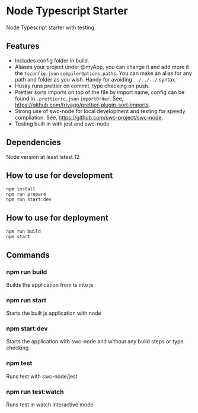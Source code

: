# Node Typescript Starter

Node Typescript starter with testing

## Features

- Includes config folder in build.
- Aliases your project under @myApp, you can change it and add more it the `tsconfig.json` `compilerOptions.paths`. You can make an alias for any path and folder as you wish. Handy for avoiding `../../../` syntax.
- Husky runs prettier on commit, type checking on push.
- Prettier sorts imports on top of the file by import name, config can be found in `.prettierrc.json` `importOrder`. See, https://github.com/trivago/prettier-plugin-sort-imports.
- Strong use of swc-node for local development and testing for speedy compilation. See, https://github.com/swc-project/swc-node.
- Testing built in with jest and swc-node

## Dependencies

Node version at least latest 12

## How to use for development

`npm install`  
`npm run prepare`  
`npm run start:dev`

## How to use for deployment

`npm run build`  
`npm start`

## Commands

### npm run build

Builds the application from ts into js

### npm run start

Starts the built js application with node

### npm start:dev

Starts the application with swc-node and without any build steps or type checking

### npm test

Runs test with swc-node/jest

### npm run test:watch

Runs test in watch interactive mode
